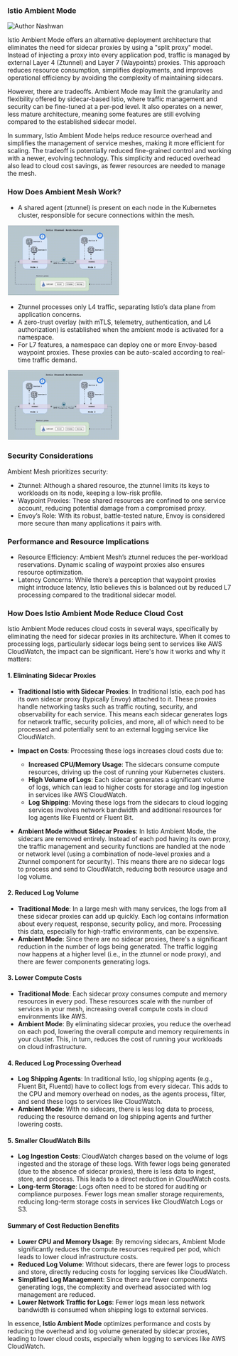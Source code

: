 ### Istio Ambient Mode

![Author Nashwan](https://img.shields.io/badge/Author-Nashwan%20Mustafa-orange.svg?style=flat-square)

Istio Ambient Mode offers an alternative deployment architecture that eliminates the need for sidecar proxies by using a "split proxy" model. Instead of injecting a proxy into every application pod, traffic is managed by external Layer 4 (Ztunnel) and Layer 7 (Waypoints) proxies. This approach reduces resource consumption, simplifies deployments, and improves operational efficiency by avoiding the complexity of maintaining sidecars.

However, there are tradeoffs. Ambient Mode may limit the granularity and flexibility offered by sidecar-based Istio, where traffic management and security can be fine-tuned at a per-pod level. It also operates on a newer, less mature architecture, meaning some features are still evolving compared to the established sidecar model.

In summary, Istio Ambient Mode helps reduce resource overhead and simplifies the management of service meshes, making it more efficient for scaling. The tradeoff is potentially reduced fine-grained control and working with a newer, evolving technology. This simplicity and reduced overhead also lead to cloud cost savings, as fewer resources are needed to manage the mesh.

### How Does Ambient Mesh Work?
- A shared agent (ztunnel) is present on each node in the Kubernetes cluster, responsible for secure connections within the mesh.

<img width="50%" align="centre" alt="Github" src="./contents/articles/images/ambient-2.gif" />

- Ztunnel processes only L4 traffic, separating Istio’s data plane from application concerns.
- A zero-trust overlay (with mTLS, telemetry, authentication, and L4 authorization) is established when the ambient mode is activated for a namespace.
- For L7 features, a namespace can deploy one or more Envoy-based waypoint proxies. These proxies can be auto-scaled according to real-time traffic demand.

<img width="50%" align="centre" alt="Github" src="./contents/articles/images/ambient-2.gif" />

### Security Considerations
Ambient Mesh prioritizes security:

- Ztunnel: Although a shared resource, the ztunnel limits its keys to workloads on its node, keeping a low-risk profile.
- Waypoint Proxies: These shared resources are confined to one service account, reducing potential damage from a compromised proxy.
- Envoy’s Role: With its robust, battle-tested nature, Envoy is considered more secure than many applications it pairs with.

### Performance and Resource Implications
- Resource Efficiency: Ambient Mesh’s ztunnel reduces the per-workload reservations. Dynamic scaling of waypoint proxies also ensures resource optimization.
- Latency Concerns: While there’s a perception that waypoint proxies might introduce latency, Istio believes this is balanced out by reduced L7 processing compared to the traditional sidecar model.

### How Does Istio Ambient Mode Reduce Cloud Cost

Istio Ambient Mode reduces cloud costs in several ways, specifically by eliminating the need for sidecar proxies in its architecture. When it comes to processing logs, particularly sidecar logs being sent to services like AWS CloudWatch, the impact can be significant. Here's how it works and why it matters:

#### 1. **Eliminating Sidecar Proxies**
   - **Traditional Istio with Sidecar Proxies**: In traditional Istio, each pod has its own sidecar proxy (typically Envoy) attached to it. These proxies handle networking tasks such as traffic routing, security, and observability for each service. This means each sidecar generates logs for network traffic, security policies, and more, all of which need to be processed and potentially sent to an external logging service like CloudWatch.
   - **Impact on Costs**: Processing these logs increases cloud costs due to:
     - **Increased CPU/Memory Usage**: The sidecars consume compute resources, driving up the cost of running your Kubernetes clusters.
     - **High Volume of Logs**: Each sidecar generates a significant volume of logs, which can lead to higher costs for storage and log ingestion in services like AWS CloudWatch.
     - **Log Shipping**: Moving these logs from the sidecars to cloud logging services involves network bandwidth and additional resources for log agents like Fluentd or Fluent Bit.

   - **Ambient Mode without Sidecar Proxies**: In Istio Ambient Mode, the sidecars are removed entirely. Instead of each pod having its own proxy, the traffic management and security functions are handled at the node or network level (using a combination of node-level proxies and a Ztunnel component for security). This means there are no sidecar logs to process and send to CloudWatch, reducing both resource usage and log volume.

#### 2. **Reduced Log Volume**
   - **Traditional Mode**: In a large mesh with many services, the logs from all these sidecar proxies can add up quickly. Each log contains information about every request, response, security policy, and more. Processing this data, especially for high-traffic environments, can be expensive.
   - **Ambient Mode**: Since there are no sidecar proxies, there's a significant reduction in the number of logs being generated. The traffic logging now happens at a higher level (i.e., in the ztunnel or node proxy), and there are fewer components generating logs.

#### 3. **Lower Compute Costs**
   - **Traditional Mode**: Each sidecar proxy consumes compute and memory resources in every pod. These resources scale with the number of services in your mesh, increasing overall compute costs in cloud environments like AWS.
   - **Ambient Mode**: By eliminating sidecar proxies, you reduce the overhead on each pod, lowering the overall compute and memory requirements in your cluster. This, in turn, reduces the cost of running your workloads on cloud infrastructure.

#### 4. **Reduced Log Processing Overhead**
   - **Log Shipping Agents**: In traditional Istio, log shipping agents (e.g., Fluent Bit, Fluentd) have to collect logs from every sidecar. This adds to the CPU and memory overhead on nodes, as the agents process, filter, and send these logs to services like CloudWatch.
   - **Ambient Mode**: With no sidecars, there is less log data to process, reducing the resource demand on log shipping agents and further lowering costs.

#### 5. **Smaller CloudWatch Bills**
   - **Log Ingestion Costs**: CloudWatch charges based on the volume of logs ingested and the storage of these logs. With fewer logs being generated (due to the absence of sidecar proxies), there is less data to ingest, store, and process. This leads to a direct reduction in CloudWatch costs.
   - **Long-term Storage**: Logs often need to be stored for auditing or compliance purposes. Fewer logs mean smaller storage requirements, reducing long-term storage costs in services like CloudWatch Logs or S3.

#### Summary of Cost Reduction Benefits
- **Lower CPU and Memory Usage**: By removing sidecars, Ambient Mode significantly reduces the compute resources required per pod, which leads to lower cloud infrastructure costs.
- **Reduced Log Volume**: Without sidecars, there are fewer logs to process and store, directly reducing costs for logging services like CloudWatch.
- **Simplified Log Management**: Since there are fewer components generating logs, the complexity and overhead associated with log management are reduced.
- **Lower Network Traffic for Logs**: Fewer logs mean less network bandwidth is consumed when shipping logs to external services.

In essence, **Istio Ambient Mode** optimizes performance and costs by reducing the overhead and log volume generated by sidecar proxies, leading to lower cloud costs, especially when logging to services like AWS CloudWatch.

